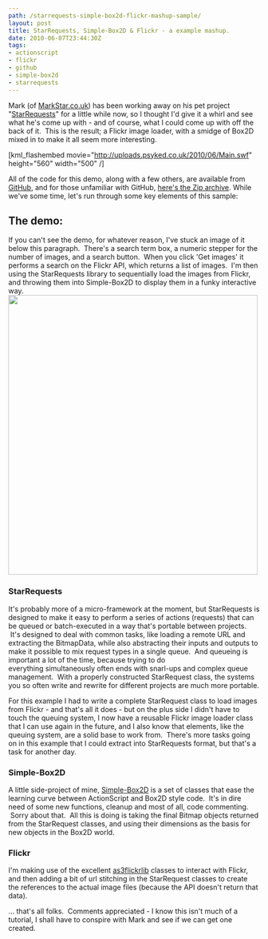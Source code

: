 ```yaml
---
path: /starrequests-simple-box2d-flickr-mashup-sample/
layout: post
title: StarRequests, Simple-Box2D & Flickr - a example mashup.
date: 2010-06-07T23:44:30Z
tags:
- actionscript
- flickr
- github
- simple-box2d
- starrequests
---
```


Mark (of <a href="http://markstar.co.uk" target="_blank">MarkStar.co.uk</a>) has been working away on his pet project "<a href="http://markstar.co.uk/blog/category/starrequests/" target="_blank">StarRequests</a>" for a little while now, so I thought I'd give it a whirl and see what he's come up with - and of course, what I could come up with off the back of it.  This is the result; a Flickr image loader, with a smidge of Box2D mixed in to make it all seem more interesting.

[kml_flashembed movie="http://uploads.psyked.co.uk/2010/06/Main.swf" height="560" width="500" /]

<!--more-->All of the code for this demo, along with a few others, are available from <a href="http://github.com/psyked/StarRequests-Examples" target="_blank">GitHub</a>, and for those unfamiliar with GitHub, <a href="http://github.com/psyked/StarRequests-Examples/zipball/master" target="_blank">here's the Zip archive</a>. While we've some time, let's run through some key elements of this sample:
<h2>The demo:</h2>
If you can't see the demo, for whatever reason, I've stuck an image of it below this paragraph.  There's a search term box, a numeric stepper for the number of images, and a search button.  When you click 'Get images' it performs a search on the Flickr API, which returns a list of images.  I'm then using the StarRequests library to sequentially load the images from Flickr, and throwing them into Simple-Box2D to display them in a funky interactive way.

<img class="alignnone size-full wp-image-1232" title="Demo (JPEG)" src="http://uploads.psyked.co.uk/2010/06/starrequest-example.jpg" alt="" width="500" height="560" />
<h3>StarRequests</h3>
It's probably more of a micro-framework at the moment, but StarRequests is designed to make it easy to perform a series of actions (requests) that can be queued or batch-executed in a way that's portable between projects.  It's designed to deal with common tasks, like loading a remote URL and extracting the BitmapData, while also abstracting their inputs and outputs to make it possible to mix request types in a single queue.  And queueing is important a lot of the time, because trying to do everything simultaneously often ends with snarl-ups and complex queue management.  With a properly constructed StarRequest class, the systems you so often write and rewrite for different projects are much more portable.

For this example I had to write a complete StarRequest class to load images from Flickr - and that's all it does - but on the plus side I didn't have to touch the queuing system, I now have a reusable Flickr image loader class that I can use again in the future, and I also know that elements, like the queuing system, are a solid base to work from.  There's more tasks going on in this example that I could extract into StarRequests format, but that's a task for another day.
<h3>Simple-Box2D</h3>
A little side-project of mine, <a href="http://www.psyked.co.uk/category/box2d" target="_blank">Simple-Box2D</a> is a set of classes that ease the learning curve between ActionScript and Box2D style code.  It's in dire need of some new functions, cleanup and most of all, code commenting.  Sorry about that.  All this is doing is taking the final Bitmap objects returned from the StarRequest classes, and using their dimensions as the basis for new objects in the Box2D world.
<h3>Flickr</h3>
I'm making use of the excellent <a href="http://code.google.com/p/as3flickrlib/" target="_blank">as3flickrlib</a> classes to interact with Flickr, and then adding a bit of url stitching in the StarRequest classes to create the references to the actual image files (because the API doesn't return that data).

... that's all folks.  Comments appreciated - I know this isn't much of a tutorial, I shall have to conspire with Mark and see if we can get one created.